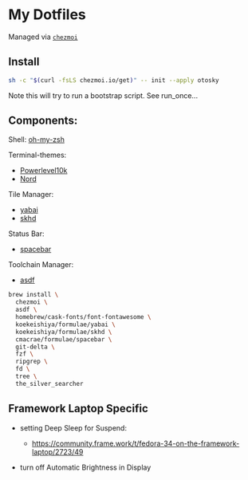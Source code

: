 # My Dotfiles

Managed via [`chezmoi`](https://github.com/twpayne/chezmoi)

## Install
```sh
sh -c "$(curl -fsLS chezmoi.io/get)" -- init --apply otosky
```
Note this will try to run a bootstrap script. See run_once...

## Components:
Shell: [oh-my-zsh](https://ohmyz.sh/)

Terminal-themes:
- [Powerlevel10k](https://github.com/romkatv/powerlevel10k)
- [Nord](https://www.nordtheme.com/)

Tile Manager:
- [yabai](https://github.com/koekeishiya/yabai)
- [skhd](https://github.com/koekeishiya/skhd)

Status Bar:
- [spacebar](https://github.com/cmacrae/spacebar)

Toolchain Manager:
- [asdf](https://asdf-vm.com/)

```sh
brew install \
  chezmoi \
  asdf \
  homebrew/cask-fonts/font-fontawesome \
  koekeishiya/formulae/yabai \
  koekeishiya/formulae/skhd \
  cmacrae/formulae/spacebar \
  git-delta \
  fzf \
  ripgrep \
  fd \
  tree \
  the_silver_searcher 
```

## Framework Laptop Specific

- setting Deep Sleep for Suspend:
  - https://community.frame.work/t/fedora-34-on-the-framework-laptop/2723/49

- turn off Automatic Brightness in Display

